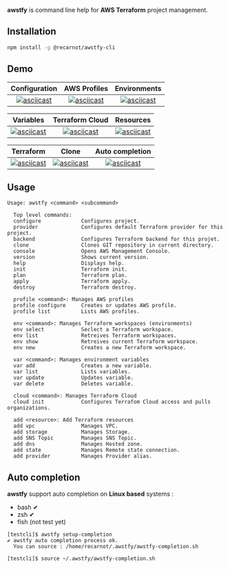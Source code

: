 **awstfy** is command line help for **AWS Terraform** project management.





## Installation

```bash
npm install -g @recarnot/awstfy-cli
```



## Demo

|                        Configuration                         |                         AWS Profiles                         |                         Environments                         |
| :----------------------------------------------------------: | :----------------------------------------------------------: | :----------------------------------------------------------: |
| [![asciicast](https://asciinema.org/a/PFL9Qp0c2lH7BApzw6YZ6f67h.svg)](https://asciinema.org/a/PFL9Qp0c2lH7BApzw6YZ6f67h) | [![asciicast](https://asciinema.org/a/BpqLgzswgv3Y0wgYwxjJlZBHt.svg)](https://asciinema.org/a/BpqLgzswgv3Y0wgYwxjJlZBHt) | [![asciicast](https://asciinema.org/a/1l3V0rln48K0nerLJyGBvBbVm.svg)](https://asciinema.org/a/1l3V0rln48K0nerLJyGBvBbVm) |

|                          Variables                           |                       Terraform Cloud                        |                          Resources                           |
| :----------------------------------------------------------: | :----------------------------------------------------------: | :----------------------------------------------------------: |
| [![asciicast](https://asciinema.org/a/gFfwOqHwb8NSOqThWznA9BBTT.svg)](https://asciinema.org/a/gFfwOqHwb8NSOqThWznA9BBTT) | [![asciicast](https://asciinema.org/a/wsSSxz5lV5NN1zjg7p5a5nzKH.svg)](https://asciinema.org/a/wsSSxz5lV5NN1zjg7p5a5nzKH) | [![asciicast](https://asciinema.org/a/JSVQgNAGZpMC8YNOEYGR4XMkr.svg)](https://asciinema.org/a/JSVQgNAGZpMC8YNOEYGR4XMkr) |

|                          Terraform                           |                            Clone                             |                       Auto completion                        |
| :----------------------------------------------------------: | :----------------------------------------------------------: | :----------------------------------------------------------: |
| [![asciicast](https://asciinema.org/a/pahLoggmpTs8MfylQYH1jIK4P.svg)](https://asciinema.org/a/pahLoggmpTs8MfylQYH1jIK4P) | [![asciicast](https://asciinema.org/a/exqxxSHqxnlkgHRevNDAyjWV3.svg)](https://asciinema.org/a/exqxxSHqxnlkgHRevNDAyjWV3) | [![asciicast](https://asciinema.org/a/s82jWFDhz1AQhz6Ee0YAbOpGo.svg)](https://asciinema.org/a/s82jWFDhz1AQhz6Ee0YAbOpGo) |



## Usage

```
Usage: awstfy <command> <subcommand>

  Top level commands:  
  configure             Configures project.
  provider              Configures default Terraform provider for this project.
  backend               Configures Terraform backend for this projet.
  clone                 Clones GIT repository in current directory.
  console               Opens AWS Management Console.
  version               Shows current version.
  help                  Displays help.
  init                  Terraform init.
  plan                  Terraform plan.
  apply                 Terraform apply.
  destroy               Terraform destroy.
                       
  profile <command>: Manages AWS profiles
  profile configure     Creates or updates AWS profile.
  profile list          Lists AWS profiles.
                       
  env <command>: Manages Terraform workspaces (environments)
  env select            Seclect a Terraform workspace.
  env list              Retreives Terraform workspaces.
  env show              Retreives current Terraform workspace.
  env new               Creates a new Terraform workspace.
                       
  var <command>: Manages environment variables
  var add               Creates a new variable.
  var list              Lists variables.
  var update            Updates variable.
  var delete            Deletes variable.
                       
  cloud <command>: Manages Terraform Cloud
  cloud init            Configures Terrafom Cloud access and pulls organizations.
                       
  add <resource>: Add Terraform resources
  add vpc               Manages VPC.
  add storage           Manages Storage.
  add SNS Topic         Manages SNS Topic.
  add dns               Manages Hosted zone.
  add state             Manages Remote state connection.
  add provider          Manages Provider alias.
```



## Auto completion

**awstfy** support auto completion on **Linux based** systems : 

- bash ✔
- zsh ✔
- fish (not test yet)

```
[testcli]$ awstfy setup-completion                         
✔ awstfy auto completion process ok.                                     
  You can source : /home/recarnot/.awstfy/awstfy-completion.sh             

[testcli]$ source ~/.awstfy/awstfy-completion.sh 
```

